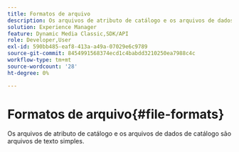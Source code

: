 ```yaml
---
title: Formatos de arquivo
description: Os arquivos de atributo de catálogo e os arquivos de dados de catálogo são arquivos de texto simples.
solution: Experience Manager
feature: Dynamic Media Classic,SDK/API
role: Developer,User
exl-id: 590bb485-eaf8-413a-a49a-07029e6c9789
source-git-commit: 8454991568374ecd1c4babdd3210250ea7988c4c
workflow-type: tm+mt
source-wordcount: '28'
ht-degree: 0%

---
```


# Formatos de arquivo{#file-formats}

Os arquivos de atributo de catálogo e os arquivos de dados de catálogo são arquivos de texto simples.
